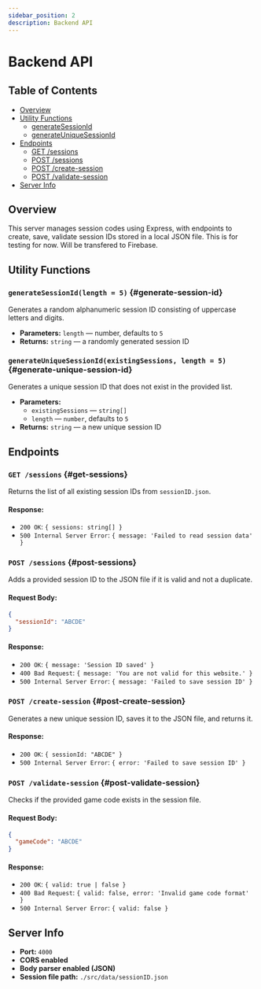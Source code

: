 ```yaml
---
sidebar_position: 2
description: Backend API
---
```


# Backend API

## Table of Contents
- [Overview](#overview)
- [Utility Functions](#utility-functions)
  - [generateSessionId](#generate-session-id)
  - [generateUniqueSessionId](#generate-unique-session-id)
- [Endpoints](#endpoints)
  - [GET /sessions](#get-sessions)
  - [POST /sessions](#post-sessions)
  - [POST /create-session](#post-create-session)
  - [POST /validate-session](#post-validate-session)
- [Server Info](#server-info)

## Overview

This server manages session codes using Express, with endpoints to create, save, validate session IDs stored in a local JSON file. This is for testing for now. Will be transfered to Firebase.

## Utility Functions

### `generateSessionId(length = 5)` {#generate-session-id}
Generates a random alphanumeric session ID consisting of uppercase letters and digits.
- **Parameters:** `length` — number, defaults to `5`
- **Returns:** `string` — a randomly generated session ID

### `generateUniqueSessionId(existingSessions, length = 5)` {#generate-unique-session-id}
Generates a unique session ID that does not exist in the provided list.
- **Parameters:**
  - `existingSessions` — `string[]`
  - `length` — `number`, defaults to `5`
- **Returns:** `string` — a new unique session ID

## Endpoints

### `GET /sessions` {#get-sessions}
Returns the list of all existing session IDs from `sessionID.json`.

#### Response:
- `200 OK`: `{ sessions: string[] }`
- `500 Internal Server Error`: `{ message: 'Failed to read session data' }`

### `POST /sessions` {#post-sessions}
Adds a provided session ID to the JSON file if it is valid and not a duplicate.

#### Request Body:
```json
{
  "sessionId": "ABCDE"
}
```

#### Response:
- `200 OK`: `{ message: 'Session ID saved' }`
- `400 Bad Request`: `{ message: 'You are not valid for this website.' }`
- `500 Internal Server Error`: `{ message: 'Failed to save session ID' }`

### `POST /create-session` {#post-create-session}
Generates a new unique session ID, saves it to the JSON file, and returns it.

#### Response:
- `200 OK`: `{ sessionId: "ABCDE" }`
- `500 Internal Server Error`: `{ error: 'Failed to save session ID' }`

### `POST /validate-session` {#post-validate-session}
Checks if the provided game code exists in the session file.

#### Request Body:
```json
{
  "gameCode": "ABCDE"
}
```

#### Response:
- `200 OK`: `{ valid: true | false }`
- `400 Bad Request`: `{ valid: false, error: 'Invalid game code format' }`
- `500 Internal Server Error`: `{ valid: false }`

## Server Info
- **Port:** `4000`
- **CORS enabled**
- **Body parser enabled (JSON)**
- **Session file path:** `./src/data/sessionID.json`
